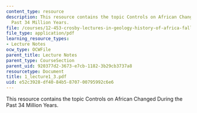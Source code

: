 ```yaml
---
content_type: resource
description: This resource contains the topic Controls on African Changed During the
  Past 34 Million Years.
file: /courses/12-453-crosby-lectures-in-geology-history-of-africa-fall-2005/e52c3928df4084b5870700795992c6e6_1_lecture1_3.pdf
file_type: application/pdf
learning_resource_types:
- Lecture Notes
ocw_type: OCWFile
parent_title: Lecture Notes
parent_type: CourseSection
parent_uid: 920377d2-3673-e7cb-1182-3b29cb3737a8
resourcetype: Document
title: 1_lecture1_3.pdf
uid: e52c3928-df40-84b5-8707-00795992c6e6
---
```

This resource contains the topic Controls on African Changed During the Past 34 Million Years.

